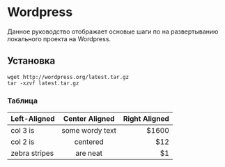 # Wordpress
Данное руководство отображает основые шаги по на развертыванию локального проекта на Wordpress.
## Установка
```Shell
wget http://wordpress.org/latest.tar.gz
tar -xzvf latest.tar.gz
```
### Таблица
| Left-Aligned  | Center Aligned  | Right Aligned |
| :------------ |:---------------:| -----:|
| col 3 is      | some wordy text | $1600 |
| col 2 is      | centered        |   $12 |
| zebra stripes | are neat        |    $1 |

